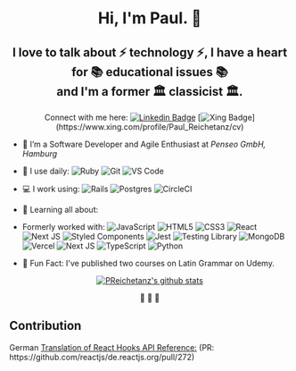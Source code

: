 <h1 align="center">Hi, I'm Paul. 👋</h1>
<h2 align="center">I love to talk about ⚡️ technology ⚡️, I have a heart for 📚 educational issues 📚 <br /> and I'm a former 🏛 classicist 🏛.</h2>

<div align="center" >

Connect with me here: 
[![Linkedin Badge](https://img.shields.io/badge/-PaulReichetanz-blue?style=plastic&logo=Linkedin&logoColor=white&link=https://www.linkedin.com/in/preichetanz/)](https://www.linkedin.com/in/preichetanz/)
[![Xing Badge](https://img.shields.io/badge/-PaulReichetanz-white?style=plastic&logo=Xing&logoColor=green&link=[https://www.linkedin.com/in/preichetanz/](https://www.xing.com/profile/Paul_Reichetanz/cv))](https://www.xing.com/profile/Paul_Reichetanz/cv)
</div>

- 🎣 I’m a Software Developer and Agile Enthusiast at _Penseo GmbH, Hamburg_
- 🚀 I use daily:
![Ruby](https://img.shields.io/badge/ruby-%23CC342D.svg?style=plastic&logo=ruby&logoColor=white)
![Git](https://img.shields.io/badge/-Git-black?style=plastic&logo=git)
![VS Code](https://img.shields.io/badge/-VS%20Code-007ACC?style=plastic&logo=visual-studio-code)

- 💻 I work using:
![Rails](https://img.shields.io/badge/rails-%23CC0000.svg?style=plastic&logo=ruby-on-rails&logoColor=white)
![Postgres](https://img.shields.io/badge/postgres-%23316192.svg?style=plastic&logo=postgresql&logoColor=white)
![CircleCI](https://img.shields.io/badge/circle%20ci-%23161616.svg?style=plastic&logo=circleci&logoColor=white)

- 🌱 Learning all about:

- Formerly worked with:
![JavaScript](https://img.shields.io/badge/-JavaScript-black?style=plastic&logo=javascript)
![HTML5](https://img.shields.io/badge/-HTML5-E34F26?style=plastic&logo=html5&logoColor=white)
![CSS3](https://img.shields.io/badge/-CSS3-1572B6?style=plastic&logo=css3)
![React](https://img.shields.io/badge/-React-3b2e5a?style=plastic&logo=react)
![Next JS](https://img.shields.io/badge/Next-black?style=plastic&logo=next.js&logoColor=white)
![Styled Components](https://img.shields.io/badge/styled--components-DB7093?style=plastic&logo=styled-components&logoColor=white)
![Jest](https://img.shields.io/badge/Jest-323330?style=plastic&logo=Jest&logoColor=white)
![Testing Library](https://img.shields.io/badge/testing%20library-323330?style=plastic&logo=testing-library&logoColor=red)
![MongoDB](https://img.shields.io/badge/-MongoDB-black?style=plastic&logo=mongodb)
![Vercel](https://img.shields.io/badge/vercel-%23000000.svg?style=plastic&logo=vercel&logoColor=white)
![Next JS](https://img.shields.io/badge/Next-black?style=plastic&logo=next.js&logoColor=white)
![TypeScript](https://img.shields.io/badge/typescript-%23007ACC.svg?style=plastic&logo=typescript&logoColor=white)
![Python](https://img.shields.io/badge/Python-3776AB?style=plastic&logo=python&logoColor=white)
- 🙈 Fun Fact: I've published two courses on Latin Grammar on Udemy.


<div align="center">
 
[![PReichetanz's github stats](https://github-readme-stats.vercel.app/api?username=PReichetanz&theme=dark&show_icons=true)](https://github.com/PReichetanz)
</div>


<div align="center">
<span>🐧</span>
<span>🐧</span>
<span>🐧</span>
</div>
 
 
 <h2>Contribution</h2>
 <p>German <a href="https://de.reactjs.org/docs/hooks-reference.html">Translation of React Hooks API Reference:</a>
(PR: https://github.com/reactjs/de.reactjs.org/pull/272)</p>
 
<!--
**PReichetanz/PReichetanz** is a ✨ _special_ ✨ repository because its `README.md` (this file) appears on your GitHub profile.

Here are some ideas to get you started:

- 🔭 I’m currently working on ...
- 🌱 I’m currently learning ...
- 👯 I’m looking to collaborate on ...
- 🤔 I’m looking for help with ...
- 💬 Ask me about ...
- 📫 How to reach me: ...
- 😄 Pronouns: ...
- ⚡ Fun fact: ...
  -->
